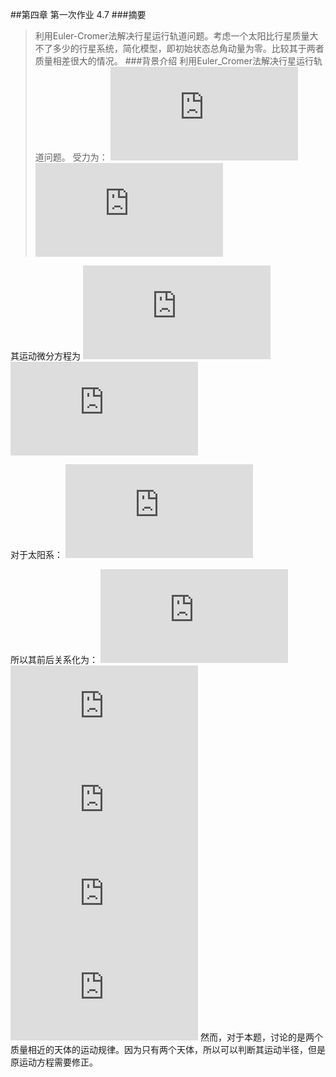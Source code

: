 ##第四章 第一次作业 4.7
###摘要
>利用Euler-Cromer法解决行星运行轨道问题。考虑一个太阳比行星质量大不了多少的行星系统，简化模型，即初始状态总角动量为零。比较其于两者质量相差很大的情况。
###背景介绍
利用Euler_Cromer法解决行星运行轨道问题。
受力为：
![](http://latex.codecogs.com/gif.latex?F_%7BG%2Cx%7D%3D-%5Cfrac%7BG%20M_S%20M_E%7D%7Br%5E2%7Dcos%5Ctheta%20%3D-%5Cfrac%7BG%20M_S%20M_E%20x%7D%7Br%5E3%7D)
![](http://latex.codecogs.com/gif.latex?F_%7BG%2Cy%7D%3D-%5Cfrac%7BG%20M_S%20M_E%7D%7Br%5E2%7Dsin%5Ctheta%20%3D-%5Cfrac%7BG%20M_S%20M_E%20y%7D%7Br%5E3%7D)

其运动微分方程为
![](http://latex.codecogs.com/gif.latex?%5Cfrac%7Bdv_x%7D%7Bdt%7D%3D-%5Cfrac%7BGM_Sx%7D%7Br%5E3%7D)
![](http://latex.codecogs.com/gif.latex?%5Cfrac%7Bdv_y%7D%7Bdt%7D%3D-%5Cfrac%7BGM_Sy%7D%7Br%5E3%7D)

对于太阳系：
![](http://latex.codecogs.com/gif.latex?GM_S%3Dv%5E2r%3D4%20%5Cpi%5E2AU%5E3/yr%5E2%2CT%5E2/a%5E3%5Capprox%201)

所以其前后关系化为：
![公式1](http://latex.codecogs.com/gif.latex?v_%7Bx%2Ci&plus;1%7D%3Dv_%7Bx%2Ci%7D&plus;%5Cfrac%7B4%5Cpi%5E2%20x_i%7D%7Br_i%5E3%7D%5CDelta%20t)
![公式2](http://latex.codecogs.com/gif.latex?x_%7Bi&plus;1%7D%3Dx_%7Bi%7D&plus;v_%7Bx%2Ci&plus;1%7D%5CDelta%20t)
![公式3](http://latex.codecogs.com/gif.latex?v_%7By%2Ci&plus;1%7D%3Dv_%7By%2Ci%7D&plus;%5Cfrac%7B4%5Cpi%5E2%20y_i%7D%7Br_i%5E3%7D%5CDelta%20t)
![公式4](http://latex.codecogs.com/gif.latex?y_%7Bi&plus;1%7D%3Dy_%7Bi%7D&plus;v_%7By%2Ci&plus;1%7D%5CDelta%20t)
![公式5](http://latex.codecogs.com/gif.latex?r_%7Bi%7D%3D%28x_%7Bi%7D%5E2&plus;y_%7Bi%7D%5E2%29%5E%7B1/2%7D)
然而，对于本题，讨论的是两个质量相近的天体的运动规律。因为只有两个天体，所以可以判断其运动半径，但是原运动方程需要修正。